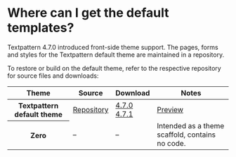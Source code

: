 # Where can I get the default templates?

Textpattern 4.7.0 introduced front-side theme support. The pages, forms and styles for the Textpattern default theme are maintained in a repository.

To restore or build on the default theme, refer to the respective repository for source files and downloads:

<div class="tabular-data" itemscope itemtype="https://schema.org/Table">
    <table>
        <thead>
            <tr>
                <th scope="col">Theme</th>
                <th scope="col">Source</th>
                <th scope="col">Download</th>
                <th scope="col">Notes</th>
            </tr>
        </thead>
        <tbody>
            <tr>
                <th scope="row">Textpattern default theme</th>
                <td><a href="https://github.com/textpattern/textpattern-default-theme">Repository</a></td>
                <td><a href="https://github.com/textpattern/textpattern-default-theme/releases/tag/4.7.0">4.7.0</a><br><a href="https://github.com/textpattern/textpattern-default-theme/releases/tag/4.7.1">4.7.1</a></td>
                <td><a href="https://default-theme.textpattern.com/">Preview</a></td>
            </tr>
            <tr>
                <th scope="row">Zero</th>
                <td>&ndash;</td>
                <td>&ndash;</td>
                <td>Intended as a theme scaffold, contains no code.</td>
            </tr>
        </tbody>
    </table>
</div>

